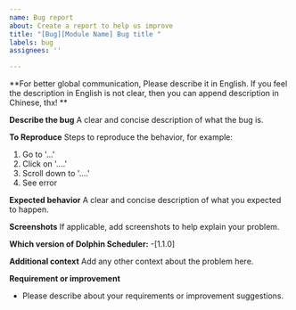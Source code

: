 ```yaml
---
name: Bug report
about: Create a report to help us improve
title: "[Bug][Module Name] Bug title "
labels: bug
assignees: ''

---
```


**For better global communication, Please describe it in English. If you feel the description in English is not clear, then you can append description in Chinese, thx! **


**Describe the bug**
A clear and concise description of what the bug is.

**To Reproduce**
Steps to reproduce the behavior, for example:
1. Go to '...'
2. Click on '....'
3. Scroll down to '....'
4. See error

**Expected behavior**
A clear and concise description of what you expected to happen.

**Screenshots**
If applicable, add screenshots to help explain your problem.


**Which version of Dolphin Scheduler:**
 -[1.1.0]

**Additional context**
Add any other context about the problem here.

**Requirement or improvement**
- Please describe about your requirements or improvement suggestions.
